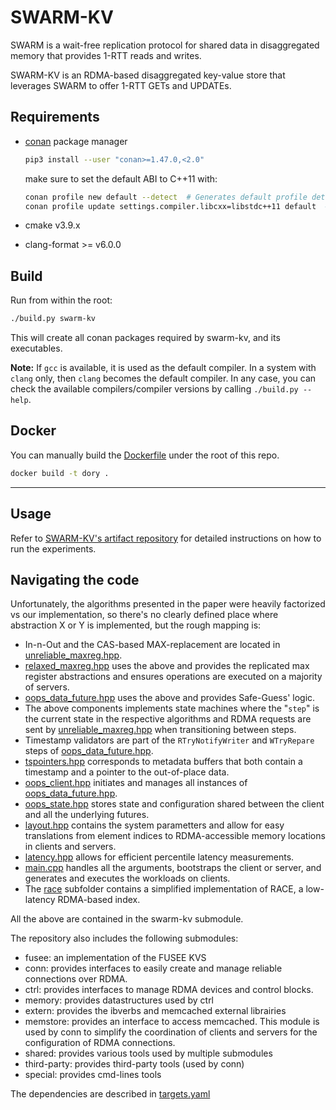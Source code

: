 # SWARM-KV

SWARM is a wait-free replication protocol for shared data in disaggregated memory that provides 1-RTT reads and writes.

SWARM-KV is an RDMA-based disaggregated key-value store that leverages SWARM to offer 1-RTT GETs and UPDATEs.

## Requirements

- [conan](https://conan.io/) package manager
    ```sh
    pip3 install --user "conan>=1.47.0,<2.0"
    ```

    make sure to set the default ABI to C++11 with:

    ```sh
    conan profile new default --detect  # Generates default profile detecting GCC and sets old ABI
    conan profile update settings.compiler.libcxx=libstdc++11 default  # Sets libcxx to C++11 ABI
    ```

- cmake v3.9.x
- clang-format >= v6.0.0

## Build

Run from within the root:

```sh
./build.py swarm-kv
```

This will create all conan packages required by swarm-kv, and its executables.

__Note:__ If `gcc` is available, it is used as the default compiler. In a system with `clang` only, then `clang` becomes the default compiler. In any case, you can check the available compilers/compiler versions by calling `./build.py --help`.

## Docker

You can manually build the [Dockerfile](https://github.com/LPD-EPFL/swarm-kv/blob/master/Dockerfile) under the root of this repo.

```sh
docker build -t dory .
```
---


## Usage

Refer to [SWARM-KV's artifact repository](https://github.com/LPD-EPFL/swarm-artifacts) for detailed instructions on how to run the experiments.


## Navigating the code

Unfortunately, the algorithms presented in the paper were heavily factorized vs our implementation, so there's no clearly defined place where abstraction X or Y is implemented, but the rough mapping is:
- In-n-Out and the CAS-based MAX-replacement are located in [unreliable_maxreg.hpp](swarm-kv/src/unreliable_maxreg.hpp).
- [relaxed_maxreg.hpp](swarm-kv/src/relaxed_maxreg.hpp) uses the above and provides the replicated max register abstractions and ensures operations are executed on a majority of servers.
- [oops_data_future.hpp](swarm-kv/src/oops_data_future.hpp) uses the above and provides Safe-Guess' logic.
- The above components implements state machines where the "`step`" is the current state in the respective algorithms and RDMA requests are sent by [unreliable_maxreg.hpp](swarm-kv/src/unreliable_maxreg.hpp) when transitioning between steps.
- Timestamp validators are part of the `RTryNotifyWriter` and `WTryRepare` steps of [oops_data_future.hpp](swarm-kv/src/oops_data_future.hpp).
- [tspointers.hpp](swarm-kv/src/tspointers.hpp) corresponds to metadata buffers that both contain a timestamp and a pointer to the out-of-place data.
- [oops_client.hpp](swarm-kv/src/oops_client.hpp) initiates and manages all instances of [oops_data_future.hpp](swarm-kv/src/oops_data_future.hpp).
- [oops_state.hpp](swarm-kv/src/oops_state.hpp) stores state and configuration shared between the client and all the underlying futures.
- [layout.hpp](swarm-kv/src/layout.hpp) contains the system parametters and allow for easy translations from element indices to RDMA-accessible memory locations in clients and servers.
- [latency.hpp](swarm-kv/src/latency.hpp) allows for efficient percentile latency measurements.
- [main.cpp](swarm-kv/src/main.cpp) handles all the arguments, bootstraps the client or server, and generates and executes the workloads on clients.
- The [race](swarm-kv/src/race) subfolder contains a simplified implementation of RACE, a low-latency RDMA-based index.

All the above are contained in the swarm-kv submodule.

The repository also includes the following submodules:
- fusee: an implementation of the FUSEE KVS
- conn: provides interfaces to easily create and manage reliable connections over RDMA.
- ctrl: provides interfaces to manage RDMA devices and control blocks.
- memory: provides datastructures used by ctrl
- extern: provides the ibverbs and memcached external librairies
- memstore: provides an interface to access memcached. This module is used by conn to simplify the coordination of clients and servers for the configuration of RDMA connections.
- shared: provides various tools used by multiple submodules
- third-party: provides third-party tools (used by conn)
- special: provides cmd-lines tools

The dependencies are described in [targets.yaml](targets.yaml)
